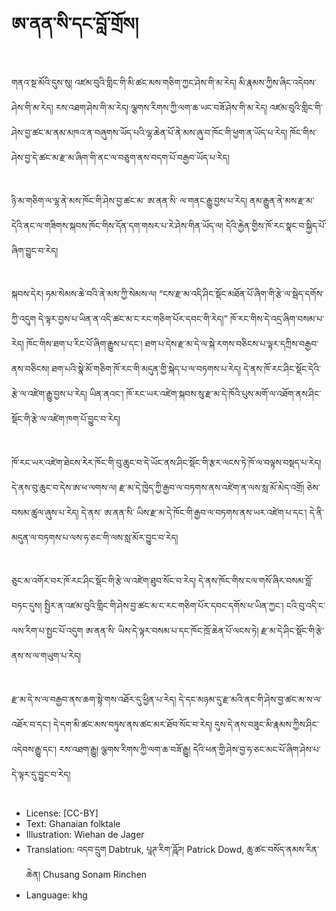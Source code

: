 # ཨ་ནན་སི་དང་བློ་གྲོས།

##
གནའ་སྔ་མོའི་དུས་སུ། འཛམ་བུའི་གླིང་གི་མི་ཚང་མས་གཅིག་ཀྱང་ཤེས་གི་མ་རེད། མི་རྣམས་ཀྱིས་ཞིང་འདེབས་ཤེས་གི་མ་རེད། རས་འཐག་ཤེས་གི་མ་རེད། ལྕགས་རིགས་ཀྱི་ལག་ཆ་ཡང་བཟོ་ཤེས་གི་མ་རེད། འཛམ་བུའི་གླིང་གི་ཤེས་བྱ་ཚང་མ་ནམ་མཁའ་ན་བཞུགས་ཡོད་པའི་ལྷ་ཆེན་པོ་ནེ་མས་ཞུ་བ་ཁོང་གི་ཕྱག་ན་ཡོད་པ་རེད། ཁོང་གིས་ཤེས་བྱ་དེ་ཚང་མ་རྫ་མ་ཞིག་གི་ནང་ལ་བཅུག་ནས་བདག་པོ་བརྒྱབ་ཡོད་པ་རེད།

##
ཉི་མ་གཅིག་ལ་ལྷ་ནེ་མས་ཁོང་གི་ཤེས་བྱ་ཚང་མ་ ཨ་ནན་སི་ ལ་གནང་རྒྱུ་བྱས་པ་རེད། ནམ་རྒྱུན་ནེ་མས་རྫ་མ་དེའི་ནང་ལ་གཟིགས་སྐབས་ཁོང་གིས་དོན་དག་གསར་པ་རེ་ཤེས་གིན་ཡོད་ལ། དེའི་རྐྱེན་གྱིས་ཁོ་རང་སྣང་བ་སྐྱིད་པོ་ཞིག་བྱུང་བ་རེད།

##
སྐབས་དེར། ཧམ་སེམས་ཆེ་བའི་ནེ་མས་ཀྱི་སེམས་ལ། “ངས་རྫ་མ་འདི་ཤིང་སྡོང་མཐོན་པོ་ཞིག་གི་རྩེ་ལ་སྦེད་དགོས་ཀྱི་འདུག དེ་ལྟར་བྱས་པ་ཡིན་ན་འདི་ཚང་མ་ང་རང་གཅིག་པོར་དབང་གི་རེད།” ཁོ་རང་གིས་དེ་འདྲ་ཞིག་བསམ་པ་རེད། ཁོང་གིས་ཐག་པ་རིང་པོ་ཞིག་རྒྱུས་པ་དང་། ཐག་པ་དེས་རྫ་མ་དེ་ལ་སྐེ་རགས་བཅིངས་པ་ལྟར་དཀྲིས་བརྒྱབ་ནས་བཅིངས། ཐག་པའི་སྣེ་མོ་གཅིག་ཁོ་རང་གི་མདུན་གྱི་སྐེད་པ་ལ་བཏགས་པ་རེད། དེ་ནས་ཁོ་རང་ཤིང་སྡོང་དེའི་རྩེ་ལ་འཛེག་རྒྱུ་བྱས་པ་རེད། ཡིན་ནའང་། ཁོ་རང་ཡར་འཛེག་སྐབས་སུ་རྫ་མ་དེ་ཁོའི་པུས་མགོ་ལ་འཐོག་ནས་ཤིང་སྡོང་གི་རྩེ་ལ་འཛེག་ཁག་པོ་བྱུང་བ་རེད།

##
ཁོ་རང་ཡར་འཛེག་ཐེངས་རེར་ཁོང་གི་བུ་ཆུང་བ་དེ་ཡོང་ནས་ཤིང་སྡོང་གི་རྩར་ལངས་ཏེ་ཁོ་ལ་བལྟས་བསྡད་པ་རེད། དེ་ནས་བུ་ཆུང་བ་དེས་ཨ་ཕ་ལགས་ལ། རྫ་མ་དེ་ཁྱེད་ཀྱི་རྒྱབ་ལ་བཏགས་ནས་འཛེག་ན་ལས་སླ་མོ་མེད་འགྲོ། ཅེས་བསམ་ཚུལ་ཞུས་པ་རེད། དེ་ནས་ ཨ་ནན་སི་ ཡིས་རྫ་མ་དེ་ཁོང་གི་རྒྱབ་ལ་བཏགས་ནས་ཡར་འཛེག་པ་དང་། དེ་ནི་མདུན་ལ་བཏགས་པ་ལས་ཧ་ཅང་གི་ལས་སླ་མོར་བྱུང་བ་རེད།

##
ཅུང་མ་འགོར་བར་ཁོ་རང་ཤིང་སྡོང་གི་རྩེ་ལ་འཛེག་ཐུབ་སོང་བ་རེད། དེ་ནས་ཁོང་གིས་ངལ་གསོ་ཞིར་བསམ་བློ་བཏང་དུས། སྤྱིར་ན་འཛམ་བུའི་གླིང་གི་ཤེས་བྱ་ཚང་མ་ང་རང་གཅིག་པོར་དབང་དགོས་པ་ཡིན་ཀྱང་། ངའི་བུ་འདི་ང་ལས་རིག་པ་སྤྱང་པོ་འདུག ཨ་ནན་སི་ ཡིས་དེ་ལྟར་བསམ་པ་དང་ཁོང་ཁྲོ་ཆེན་པོ་ལངས་ཏེ། རྫ་མ་དེ་ཤིང་སྡོང་གི་རྩེ་ནས་ས་ལ་གཡུག་པ་རེད།

##
རྫ་མ་དེ་ས་ལ་བརྒྱབ་ནས་ཆག་སྟེ་གས་འཐོར་དུ་ཕྱིན་པ་རེད། དེ་དང་མཉམ་དུ་རྫ་མའི་ནང་གི་ཤེས་བྱ་ཚང་མ་ས་ལ་འཐོར་བ་དང་། དེ་དག་མི་ཚང་མས་བཏུས་ནས་ཚང་མར་ཐོབ་སོང་བ་རེད། དུས་དེ་ནས་བཟུང་མི་རྣམས་ཀྱིས་ཤིང་འདེབས་རྒྱུ་དང་། རས་འཐག་རྒྱུ། ལྕགས་རིགས་ཀྱི་ལག་ཆ་བཟོ་རྒྱུ། དེའི་ཕན་གྱི་ཤེས་བྱ་ཧ་ཅང་མང་པོ་ཞིག་ཤེས་པ་དེ་ལྟར་དུ་བྱུང་བ་རེད།

##
* License: [CC-BY]
* Text: Ghanaian folktale
* Illustration: Wiehan de Jager
* Translation: འདབ་དྲུག Dabtruk, པཱཊ་རིག་ཌཱོཌ། Patrick Dowd, ཆུ་ཚང་བསོད་ནམས་རིན་ཆེན། Chusang Sonam Rinchen
* Language: khg
